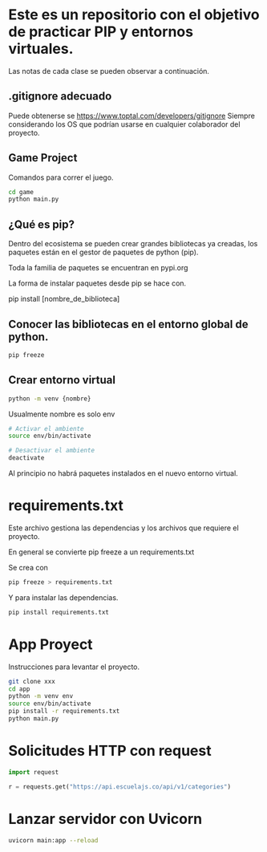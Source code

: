 # Este es un repositorio con el objetivo de practicar PIP y entornos virtuales.

Las notas de cada clase se pueden observar a continuación.

## .gitignore adecuado

Puede obtenerse se https://www.toptal.com/developers/gitignore
Siempre considerando los OS que podrían usarse en cualquier colaborador del proyecto.

## Game Project
Comandos para correr el juego.

```sh
cd game
python main.py
```

## ¿Qué es pip?

Dentro del ecosistema se pueden crear grandes bibliotecas ya creadas, los paquetes están en el gestor de paquetes de python (pip).

Toda la familia de paquetes se encuentran en pypi.org

La forma de instalar paquetes desde pip se hace con.

pip install [nombre_de_biblioteca]

## Conocer las bibliotecas en el entorno global de python.

```sh
pip freeze
```

## Crear entorno virtual

```sh
python -m venv {nombre}
```

Usualmente nombre es solo env

```sh
# Activar el ambiente
source env/bin/activate

# Desactivar el ambiente
deactivate
```

Al principio no habrá paquetes instalados en el nuevo entorno virtual.

# requirements.txt
Este archivo gestiona las dependencias y los archivos que requiere el proyecto.

En general se convierte pip freeze a un requirements.txt

Se crea con 

```sh
pip freeze > requirements.txt
```

Y para instalar las dependencias.

```sh
pip install requirements.txt
```

# App Proyect

Instrucciones para levantar el proyecto.

```sh
git clone xxx
cd app
python -m venv env
source env/bin/activate
pip install -r requirements.txt
python main.py
```

# Solicitudes HTTP con request

```python
import request

r = requests.get("https://api.escuelajs.co/api/v1/categories")
```

# Lanzar servidor con Uvicorn

```sh
uvicorn main:app --reload
```
